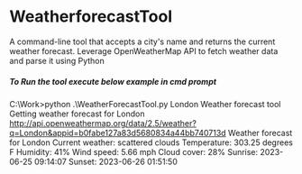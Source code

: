 # WeatherforecastTool
 A command-line tool that accepts a city's name and returns the current weather forecast. Leverage OpenWeatherMap API to fetch weather data and parse it using Python

##### To Run the tool execute below example in cmd prompt ######
C:\Work>python .\WeatherForecastTool.py London
Weather forecast tool
Getting weather forecast for London
http://api.openweathermap.org/data/2.5/weather?q=London&appid=b0fabe127a83d5680834a44bb740713d
Weather forecast for London
Current weather: scattered clouds
Temperature: 303.25 degrees F
Humidity: 41%
Wind speed: 5.66 mph
Cloud cover: 28%
Sunrise: 2023-06-25 09:14:07
Sunset: 2023-06-26 01:51:50


